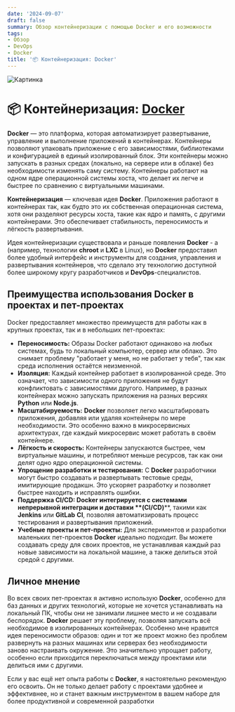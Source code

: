 ```yaml
---
date: '2024-09-07'
draft: false
summary: Обзор контейнеризации с помощью Docker и его возможности
tags:
- Обзор
- DevOps
- Docker
title: '📦 Контейнеризация: Docker'
---
```


![Картинка](https://adamanr.github.io/blog/images/posts/image_27.jpg)

# 📦 Контейнеризация: [Docker](https://www.docker.com/)

**Docker** — это платформа, которая автоматизирует развертывание, управление и выполнение приложений в контейнерах. Контейнеры позволяют упаковать приложение с его зависимостями, библиотеками и конфигурацией в единый изолированный блок. Эти контейнеры можно запускать в разных средах (локально, на сервере или в облаке) без необходимости изменять саму систему. Контейнеры работают на одном ядре операционной системы хоста, что делает их легче и быстрее по сравнению с виртуальными машинами.

**Контейнеризация** — ключевая идея **Docker**. Приложения работают в контейнерах так, как будто это их собственная операционная система, хотя они разделяют ресурсы хоста, такие как ядро и память, с другими контейнерами. Это обеспечивает стабильность, переносимость и лёгкость развертывания.

Идея контейнеризации существовала и раньше появления **Docker** - а (например, технологии **chroot** и **LXC** в Linux), но **Docker** предоставил более удобный интерфейс и инструменты для создания, управления и развертывания контейнеров, что сделало эту технологию доступной более широкому кругу разработчиков и **DevOps**-специалистов.

## Преимущества использования Docker в проектах и пет-проектах
Docker предоставляет множество преимуществ для работы как в крупных проектах, так и в небольших пет-проектах:
- __Переносимость:__ Образы Docker работают одинаково на любых системах, будь то локальный компьютер, сервер или облако. Это снимает проблему "работает у меня, но не работает у тебя", так как среда исполнения остаётся неизменной.
- __Изоляция:__ Каждый контейнер работает в изолированной среде. Это означает, что зависимости одного приложения не будут конфликтовать с зависимостями другого. Например, в разных контейнерах можно запускать приложения на разных версиях **Python** или **Node.js**.
- __Масштабируемость:__ **Docker** позволяет легко масштабировать приложения, добавляя или удаляя контейнеры по мере необходимости. Это особенно важно в микросервисных архитектурах, где каждый микросервис может работать в своём контейнере.
- __Лёгкость и скорость:__ Контейнеры запускаются быстрее, чем виртуальные машины, и потребляют меньше ресурсов, так как они делят одно ядро операционной системы.
- __Упрощение разработки и тестирования:__ С **Docker** разработчики могут быстро создавать и развертывать тестовые среды, имитирующие продакшн. Это ускоряет разработку и позволяет быстрее находить и исправлять ошибки.
- __Поддержка CI/CD: __**Docker** интегрируется с системами непрерывной интеграции и доставки **__(CI/CD)__**, такими как **Jenkins** или **GitLab** **CI**, позволяя автоматизировать процесс тестирования и развертывания приложений.
- __Учебные проекты и пет-проекты:__ Для экспериментов и разработки маленьких пет-проектов **Docker** идеально подходит. Вы можете создавать среду для своих проектов, не устанавливая каждый раз новые зависимости на локальной машине, а также делиться этой средой с другими.

## Личное мнение
Во всех своих пет-проектах я активно использую **Docker**, особенно для баз данных и других технологий, которые не хочется устанавливать на локальный ПК, чтобы они не занимали лишнее место и не создавали беспорядок. **Docker** решает эту проблему, позволяя запускать всё необходимое в изолированных контейнерах. Особенно мне нравится идея переносимости образов: один и тот же проект можно без проблем развернуть на разных машинах или серверах без необходимости заново настраивать окружение. Это значительно упрощает работу, особенно если приходится переключаться между проектами или делиться ими с другими.

Если у вас ещё нет опыта работы с **Docker**, я настоятельно рекомендую его освоить. Он не только делает работу с проектами удобнее и эффективнее, но и станет важным инструментом в вашем наборе для более продуктивной и современной разработки
